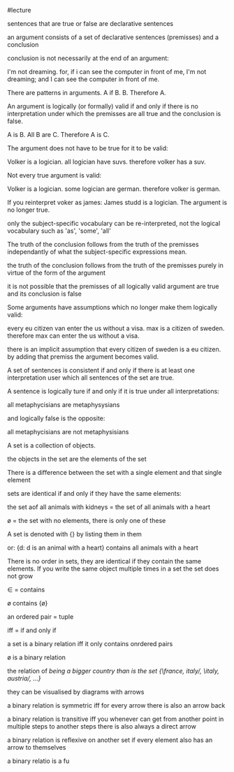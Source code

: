 #lecture

sentences that are true or false are declarative sentences

an argument consists of a set of declarative sentences (premisses) and a conclusion

conclusion is not necessarily at the end of an argument:

I'm not dreaming. for, if i can see the computer in front of me, I'm not dreaming; and I can see the computer in front of me.

  

There are patterns in arguments. A if B. B. Therefore A.

An argument is logically (or formally) valid if and only if there is no interpretation under which the premisses are all true and the conclusion is false.

A is B. All B are C. Therefore A is C.

The argument does not have to be true for it to be valid:

Volker is a logician. all logician have suvs. therefore volker has a suv.

Not every true argument is valid:

Volker is a logician. some logician are german. therefore volker is german.

If you reinterpret voker as james: James studd is a logician. The argument is no longer true.

only the subject-specific vocabulary can be re-interpreted, not the logical vocabulary such as 'as', 'some', 'all'

The truth of the conclusion follows from the truth of the premisses independantly of what the subject-specific expressions mean.

the truth of the conclusion follows from the truth of the premisses purely in virtue of the form of the argument

it is not possible that the premisses of all logically valid argument are true and its conclusion is false

  

Some arguments have assumptions which no longer make them logically valid:

every eu citizen van enter the us without a visa. max is a citizen of sweden. therefore max can enter the us without a visa.

there is an implicit assumption that every citizen of sweden is a eu citizen. by adding that premiss the argument becomes valid.

  

A set of sentences is consistent if and only if there is at least one interpretation user which all sentences of the set are true.

A sentence is logically ture if and only if it is true under all interpretations:

all metaphycisians are metaphysysians

and logically false is the opposite:

all metaphycisians are not metaphysisians

  

A set is a collection of objects.

the objects in the set are the elements of the set

There is a difference between the set with a single element and that single element

sets are identical if and only if they have the same elements:

the set aof all animals with kidneys = the set of all animals with a heart

ø = the set with no elements, there is only one of these

A set is denoted with {} by listing them in them

or: {d: d is an animal with a heart} contains all animals with a heart

There is no order in sets, they are identical if they contain the same elements. If you write the same object multiple times in a set the set does not grow

∈ = contains

ø contains {ø}

an ordered pair = tuple

iff = if and only if

a set is a binary relation iff it only contains onrdered pairs

ø is a binary relation

the relation of _being a bigger country than_ _is the set {\france, italy/, \italy, austria/, ...}_

they can be visualised by diagrams with arrows

a binary relation is symmetric iff for every arrow there is also an arrow back

a binary relation is transitive iff you whenever can get from another point in multiple steps to another steps there is also always a direct arrow

a binary relation is reflexive on another set if every element also has an arrow to themselves

a binary relatio is a fu